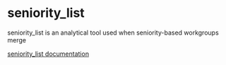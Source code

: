 # seniority_list
seniority_list is an analytical tool used when seniority-based workgroups merge

[seniority_list documentation](http://rubydatasystems.com/)
